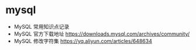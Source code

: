 # mysql
- MySQL 常用知识点记录
- MySQL 官方下载地址 https://downloads.mysql.com/archives/community/
- MySQL 修改字符集 https://yq.aliyun.com/articles/648634
